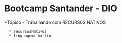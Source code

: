 Bootcamp Santander - DIO
=================
<!--ts-->
   *Tópico - Trabalhando com RECURSOS NATIVOS
 
<!--ts-->
   
      * recursosNativos
      * linguagem: kotlin
